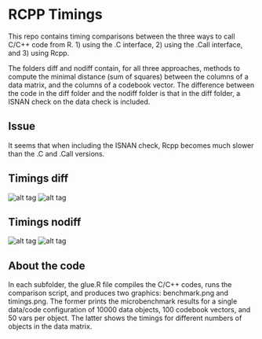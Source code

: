 # RCPP Timings

This repo contains timing comparisons between the three ways to call C/C++ code from R. 1) using the .C interface, 2) using the .Call interface, and 3) using Rcpp.

The folders diff and nodiff contain, for all three approaches, methods to compute the minimal distance (sum of squares) between the columns of a data matrix, and the columns of a codebook vector. The difference between the code in the diff folder and the nodiff folder is that in the diff folder, a ISNAN check on the data check is included.

## Issue
It seems that when including the ISNAN check, Rcpp becomes much slower than the .C and .Call versions.

## Timings diff
![alt tag](https://github.com/jwkruisselbrink/rcpp-timings/blob/master/diff/benchmark.png)
![alt tag](https://github.com/jwkruisselbrink/rcpp-timings/blob/master/diff/timings.png)

## Timings nodiff
![alt tag](https://github.com/jwkruisselbrink/rcpp-timings/blob/master/nodiff/benchmark.png)
![alt tag](https://github.com/jwkruisselbrink/rcpp-timings/blob/master/nodiff/timings.png)

## About the code
In each subfolder, the glue.R file compiles the C/C++ codes, runs the comparison script, and produces two graphics: benchmark.png and timings.png. The former prints the microbenchmark results for a single data/code configuration of 10000 data objects, 100 codebook vectors, and 50 vars per object. The latter shows the timings for different numbers of objects in the data matrix.

